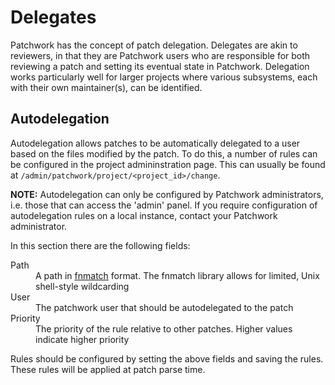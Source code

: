 # Delegates

Patchwork has the concept of patch delegation. Delegates are akin to reviewers,
in that they are Patchwork users who are responsible for both reviewing a patch
and setting its eventual state in Patchwork. Delegation works particularly well
for larger projects where various subsystems, each with their own
maintainer(s), can be identified.

## Autodelegation

Autodelegation allows patches to be automatically delegated to a user based on
the files modified by the patch. To do this, a number of rules can be
configured in the project admininstration page. This can usually be found at
`/admin/patchwork/project/<project_id>/change`.

**NOTE:** Autodelegation can only be configured by Patchwork administrators,
i.e. those that can access the 'admin' panel. If you require configuration of
autodelegation rules on a local instance, contact your Patchwork administrator.

In this section there are the following fields:

<dl>
  <dt>Path</dt>
  <dd>A path in <a href="https://docs.python.org/2/library/fnmatch.html">
  fnmatch</a> format. The fnmatch library allows for limited, Unix shell-style
  wildcarding</dd>
  <dt>User</dt>
  <dd>The patchwork user that should be autodelegated to the patch</dd>
  <dt>Priority</dt>
  <dd>The priority of the rule relative to other patches. Higher values
  indicate higher priority</dd>
</dl>

Rules should be configured by setting the above fields and saving the rules.
These rules will be applied at patch parse time.
